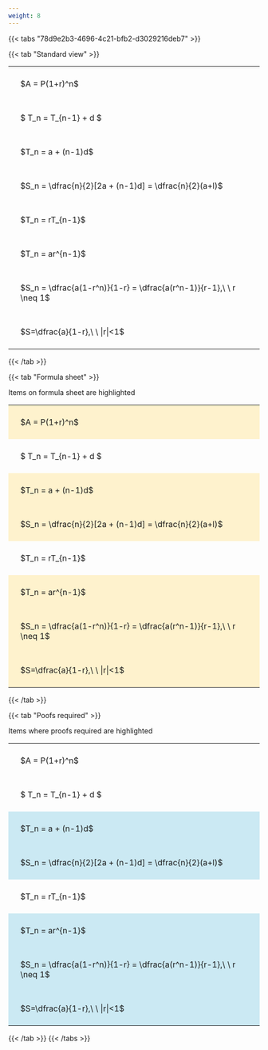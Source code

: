 ```yaml
---
weight: 8
---
```


{{< tabs "78d9e2b3-4696-4c21-bfb2-d3029216deb7" >}}

{{< tab "Standard view" >}}

<style type="text/css">
#T_429f0 th.col_heading {
  text-align: left;
  font-size: 1em;
}
#T_429f0 td {
  text-align: left;
  font-size: 1em;
  padding: 1.5em;
}
</style>
<table id="T_429f0">
  <thead>
  </thead>
  <tbody>
    <tr>
      <td id="T_429f0_row0_col0" class="data row0 col0" >$A = P(1+r)^n$</td>
    </tr>
    <tr>
      <td id="T_429f0_row1_col0" class="data row1 col0" >$ T_n = T_{n-1} + d $</td>
    </tr>
    <tr>
      <td id="T_429f0_row2_col0" class="data row2 col0" >$T_n = a + (n-1)d$</td>
    </tr>
    <tr>
      <td id="T_429f0_row3_col0" class="data row3 col0" >$S_n = \dfrac{n}{2}[2a + (n-1)d] = \dfrac{n}{2}(a+l)$</td>
    </tr>
    <tr>
      <td id="T_429f0_row4_col0" class="data row4 col0" >$T_n = rT_{n-1}$</td>
    </tr>
    <tr>
      <td id="T_429f0_row5_col0" class="data row5 col0" >$T_n = ar^{n-1}$</td>
    </tr>
    <tr>
      <td id="T_429f0_row6_col0" class="data row6 col0" >$S_n = \dfrac{a(1-r^n)}{1-r} = \dfrac{a(r^n-1)}{r-1},\ \  r \neq 1$</td>
    </tr>
    <tr>
      <td id="T_429f0_row7_col0" class="data row7 col0" >$S=\dfrac{a}{1-r},\ \ |r|<1$</td>
    </tr>
  </tbody>
</table>
{{< /tab >}}

{{< tab "Formula sheet" >}}

Items on formula sheet are highlighted 
<br>
<style type="text/css">
#T_b00cf th.col_heading {
  text-align: left;
  font-size: 1em;
}
#T_b00cf td {
  text-align: left;
  font-size: 1em;
  padding: 1.5em;
}
#T_b00cf_row0_col0, #T_b00cf_row2_col0, #T_b00cf_row3_col0, #T_b00cf_row5_col0, #T_b00cf_row6_col0, #T_b00cf_row7_col0 {
  background-color: rgba(255,194,10, 0.2);
}
#T_b00cf_row1_col0, #T_b00cf_row4_col0 {
  background-color: rgba(0,0,0,0);
}
</style>
<table id="T_b00cf">
  <thead>
  </thead>
  <tbody>
    <tr>
      <td id="T_b00cf_row0_col0" class="data row0 col0" >$A = P(1+r)^n$</td>
    </tr>
    <tr>
      <td id="T_b00cf_row1_col0" class="data row1 col0" >$ T_n = T_{n-1} + d $</td>
    </tr>
    <tr>
      <td id="T_b00cf_row2_col0" class="data row2 col0" >$T_n = a + (n-1)d$</td>
    </tr>
    <tr>
      <td id="T_b00cf_row3_col0" class="data row3 col0" >$S_n = \dfrac{n}{2}[2a + (n-1)d] = \dfrac{n}{2}(a+l)$</td>
    </tr>
    <tr>
      <td id="T_b00cf_row4_col0" class="data row4 col0" >$T_n = rT_{n-1}$</td>
    </tr>
    <tr>
      <td id="T_b00cf_row5_col0" class="data row5 col0" >$T_n = ar^{n-1}$</td>
    </tr>
    <tr>
      <td id="T_b00cf_row6_col0" class="data row6 col0" >$S_n = \dfrac{a(1-r^n)}{1-r} = \dfrac{a(r^n-1)}{r-1},\ \  r \neq 1$</td>
    </tr>
    <tr>
      <td id="T_b00cf_row7_col0" class="data row7 col0" >$S=\dfrac{a}{1-r},\ \ |r|<1$</td>
    </tr>
  </tbody>
</table>
{{< /tab >}}

{{< tab "Poofs required" >}}

Items where proofs required are highlighted 
<br>
<style type="text/css">
#T_4112d th.col_heading {
  text-align: left;
  font-size: 1em;
}
#T_4112d td {
  text-align: left;
  font-size: 1em;
  padding: 1.5em;
}
#T_4112d_row0_col0, #T_4112d_row1_col0, #T_4112d_row4_col0 {
  background-color: rgba(0,0,0,0);
}
#T_4112d_row2_col0, #T_4112d_row3_col0, #T_4112d_row5_col0, #T_4112d_row6_col0, #T_4112d_row7_col0 {
  background-color: rgba(0,150,200, 0.2);
}
</style>
<table id="T_4112d">
  <thead>
  </thead>
  <tbody>
    <tr>
      <td id="T_4112d_row0_col0" class="data row0 col0" >$A = P(1+r)^n$</td>
    </tr>
    <tr>
      <td id="T_4112d_row1_col0" class="data row1 col0" >$ T_n = T_{n-1} + d $</td>
    </tr>
    <tr>
      <td id="T_4112d_row2_col0" class="data row2 col0" >$T_n = a + (n-1)d$</td>
    </tr>
    <tr>
      <td id="T_4112d_row3_col0" class="data row3 col0" >$S_n = \dfrac{n}{2}[2a + (n-1)d] = \dfrac{n}{2}(a+l)$</td>
    </tr>
    <tr>
      <td id="T_4112d_row4_col0" class="data row4 col0" >$T_n = rT_{n-1}$</td>
    </tr>
    <tr>
      <td id="T_4112d_row5_col0" class="data row5 col0" >$T_n = ar^{n-1}$</td>
    </tr>
    <tr>
      <td id="T_4112d_row6_col0" class="data row6 col0" >$S_n = \dfrac{a(1-r^n)}{1-r} = \dfrac{a(r^n-1)}{r-1},\ \  r \neq 1$</td>
    </tr>
    <tr>
      <td id="T_4112d_row7_col0" class="data row7 col0" >$S=\dfrac{a}{1-r},\ \ |r|<1$</td>
    </tr>
  </tbody>
</table>
{{< /tab >}}
{{< /tabs >}}